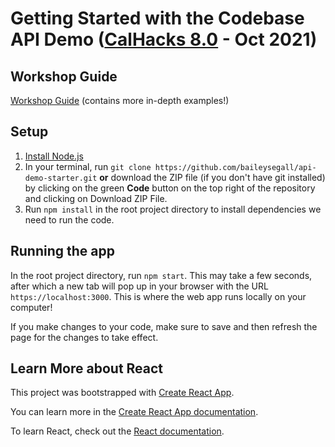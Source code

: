 # Getting Started with the Codebase API Demo ([CalHacks 8.0](https://calhacks.io) - Oct 2021)

## Workshop Guide

[Workshop Guide](https://www.dropbox.com/scl/fi/ock4fahhesc0gq7y71b6d/APIs-and-Backend-Development-with-Node.js-and-MongoDB.paper?dl=0&rlkey=x1lhsgzzp79dw0lyr8z9ca9kn) (contains more in-depth examples!)

## Setup

1. [Install Node.js](https://nodejs.org/en/download/)
2. In your terminal, run `git clone https://github.com/baileysegall/api-demo-starter.git` **or** download the ZIP file (if you don't have git installed) by clicking on the green **Code** button on the top right of the repository and clicking on Download ZIP File.
3. Run `npm install` in the root project directory to install dependencies we need to run the code.

## Running the app

In the root project directory, run `npm start`. This may take a few seconds, after which a new tab will pop up in your browser with the URL `https://localhost:3000`. This is where the web app runs locally on your computer!

If you make changes to your code, make sure to save and then refresh the page for the changes to take effect.

## Learn More about React

This project was bootstrapped with [Create React App](https://github.com/facebook/create-react-app).

You can learn more in the [Create React App documentation](https://facebook.github.io/create-react-app/docs/getting-started).

To learn React, check out the [React documentation](https://reactjs.org/).
